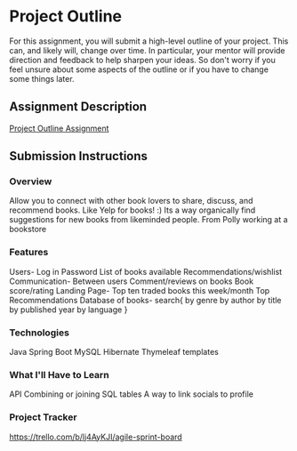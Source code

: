 # Project Outline
For this assignment, you will submit a high-level outline of your project. This can, and likely will, change over time. In particular, your mentor will provide direction and feedback to help sharpen your ideas. So don't worry if you feel unsure about some aspects of the outline or if you have to change some things later.

## Assignment Description
[Project Outline Assignment](https://education.launchcode.org/liftoff/modules/assignments/project-outline)

## Submission Instructions

### Overview
Allow you to connect with other book lovers to share, discuss, and recommend books. Like Yelp for books! :) Its a way organically find suggestions for new books from likeminded people. From Polly working at a bookstore

### Features
Users-
Log in
Password
List of books available
Recommendations/wishlist
Communication-
Between users
Comment/reviews on books
Book score/rating
Landing Page-
Top ten traded books this week/month
Top Recommendations
Database of books-
	search{
		by genre
		by author
		by title
		by published year
		by language
		}

### Technologies
Java
Spring Boot
MySQL
Hibernate
Thymeleaf templates

### What I'll Have to Learn
API
Combining or joining SQL tables
A way to link socials to profile

### Project Tracker
https://trello.com/b/lj4AyKJI/agile-sprint-board
